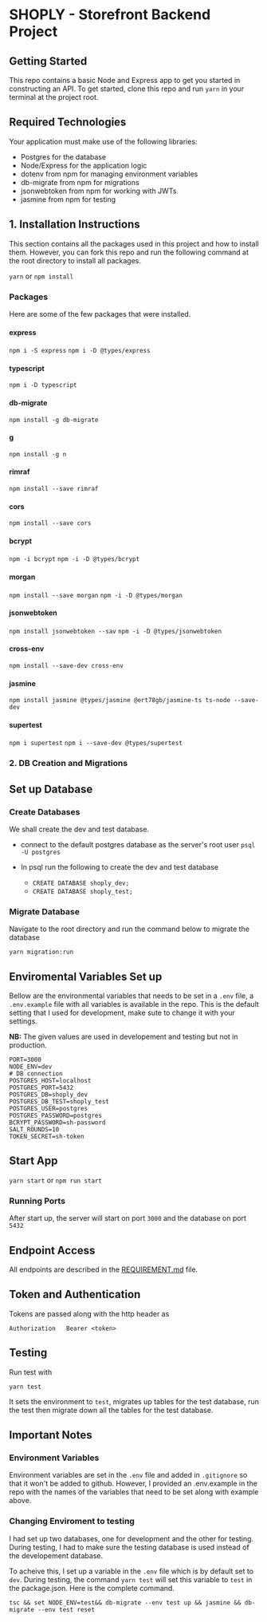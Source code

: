 # SHOPLY - Storefront Backend Project

## Getting Started

This repo contains a basic Node and Express app to get you started in constructing an API. To get started, clone this repo and run `yarn` in your terminal at the project root.

## Required Technologies

Your application must make use of the following libraries:

- Postgres for the database
- Node/Express for the application logic
- dotenv from npm for managing environment variables
- db-migrate from npm for migrations
- jsonwebtoken from npm for working with JWTs
- jasmine from npm for testing

## 1. Installation Instructions

This section contains all the packages used in this project and how to install them. However, you can fork this repo and run the following command at the root directory to install all packages.

`yarn` or `npm install`

### Packages

Here are some of the few packages that were installed.

#### express

`npm i -S express`
`npm i -D @types/express`

#### typescript

`npm i -D typescript`

#### db-migrate

`npm install -g db-migrate`

#### g

`npm install -g n`

#### rimraf

`npm install --save rimraf`

#### cors

`npm install --save cors`

#### bcrypt

`npm -i bcrypt`
`npm -i -D @types/bcrypt`

#### morgan

`npm install --save morgan`
`npm -i -D @types/morgan`

#### jsonwebtoken

`npm install jsonwebtoken --sav`
`npm -i -D @types/jsonwebtoken`

#### cross-env

`npm install --save-dev cross-env`

#### jasmine

`npm install jasmine @types/jasmine @ert78gb/jasmine-ts ts-node --save-dev`

#### supertest

`npm i supertest`
`npm i --save-dev @types/supertest`

### 2. DB Creation and Migrations

## Set up Database

### Create Databases

We shall create the dev and test database.

- connect to the default postgres database as the server's root user `psql -U postgres`

- In psql run the following to create the dev and test database
  - `CREATE DATABASE shoply_dev;`
  - `CREATE DATABASE shoply_test;`

### Migrate Database

Navigate to the root directory and run the command below to migrate the database

`yarn migration:run`

## Enviromental Variables Set up

Bellow are the environmental variables that needs to be set in a `.env` file, a `.env.example` file with all variables is available in the repo. This is the default setting that I used for development, make sute to change it with your settings.

**NB:** The given values are used in developement and testing but not in production.

```
PORT=3000
NODE_ENV=dev
# DB connection
POSTGRES_HOST=localhost
POSTGRES_PORT=5432
POSTGRES_DB=shoply_dev
POSTGRES_DB_TEST=shoply_test
POSTGRES_USER=postgres
POSTGRES_PASSWORD=postgres
BCRYPT_PASSWORD=sh-password
SALT_ROUNDS=10
TOKEN_SECRET=sh-token
```

## Start App

`yarn start` or `npm run start`

### Running Ports

After start up, the server will start on port `3000` and the database on port `5432`

## Endpoint Access

All endpoints are described in the [REQUIREMENT.md](REQUIREMENTS.md) file.

## Token and Authentication

Tokens are passed along with the http header as

```
Authorization   Bearer <token>
```

## Testing

Run test with

`yarn test`

It sets the environment to `test`, migrates up tables for the test database, run the test then migrate down all the tables for the test database.

## Important Notes

### Environment Variables

Environment variables are set in the `.env` file and added in `.gitignore` so that it won't be added to github. However, I provided an .env.example in the repo with the names of the variables that need to be set along with example above.

### Changing Enviroment to testing

I had set up two databases, one for development and the other for testing. During testing, I had to make sure the testing database is used instead of the developement database.

To acheive this, I set up a variable in the `.env` file which is by default set to `dev`. During testing, the command `yarn test` will set this variable to `test` in the package.json. Here is the complete command.

`tsc && set NODE_ENV=test&& db-migrate --env test up && jasmine && db-migrate --env test reset`
